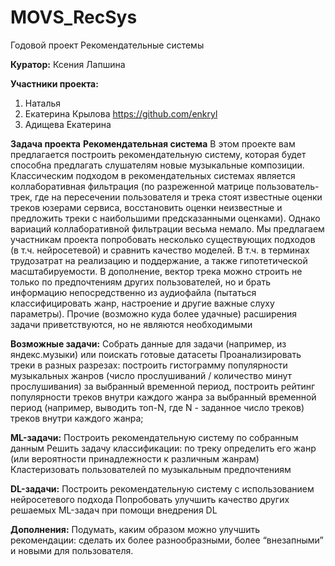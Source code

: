 # MOVS_RecSys
Годовой проект Рекомендательные системы

**Куратор:** Ксения Лапшина

**Участники проекта:**
1. Наталья
2. Екатерина Крылова https://github.com/enkryl
3. Адищева Екатерина

**Задача проекта**
**Рекомендательная система**
В этом проекте вам предлагается построить рекомендательную систему, которая будет способна предлагать слушателям новые музыкальные композиции. Классическим подходом в рекомендательных системах является коллаборативная фильтрация (по разреженной матрице пользователь-трек, где на пересечении пользователя и трека стоят известные оценки треков юзерами сервиса, восстановить оценки неизвестные и предложить треки с наибольшими предсказанными оценками). Однако вариаций коллаборативной фильтрации весьма немало. Мы предлагаем участникам проекта попробовать несколько существующих подходов (в т.ч. нейросетевой) и сравнить качество моделей. В т.ч. в терминах трудозатрат на реализацию и поддержание, а также гипотетической масштабируемости.
В дополнение, вектор трека можно строить не только по предпочтениям других пользователей, но и брать информацию непосредственно из аудиофайла (пытаться классифицировать жанр, настроение и другие важные слуху параметры). Прочие (возможно куда более удачные) расширения задачи приветствуются, но не являются необходимыми

**Возможные задачи:**
Собрать данные для задачи (например, из яндекс.музыки) или поискать готовые датасеты
Проанализировать треки в разных разрезах: построить гистограмму популярности музыкальных жанров (число прослушиваний / количество минут прослушивания) за выбранный временной период, построить рейтинг популярности треков внутри каждого жанра за выбранный временной период (например, выводить топ-N, где N - заданное число треков) треков внутри каждого жанра;

**ML-задачи:**
Построить рекомендательную систему по собранным данным
Решить задачу классификации: по треку определить его жанр (или вероятности принадлежности к различным жанрам)
Кластеризовать пользователей по музыкальным предпочтениям

**DL-задачи:**
Построить рекомендательную систему с использованием нейросетевого подхода
Попробовать улучшить качество других решаемых ML-задач при помощи внедрения DL

**Дополнения:**
Подумать, каким образом можно улучшить рекомендации: сделать их более разнообразными, более “внезапными” и новыми для пользователя.

